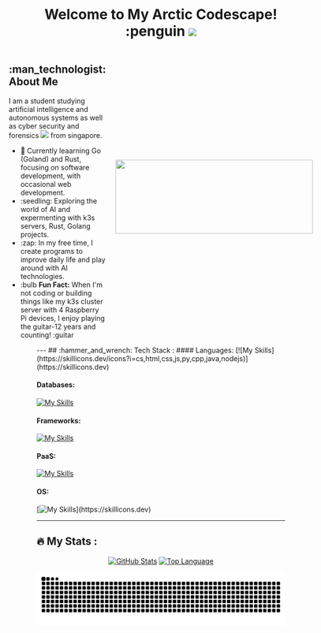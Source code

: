 
<!---
Cyrof/Cyrof is a ✨ special ✨ repository because its `README.md` (this file) appears on your GitHub profile.
You can click the Preview link to take a look at your changes.
--->

<!-- This gif will be removed -->
<!-- <div id="header" align="center">
  <img src="https://media4.giphy.com/media/gDH0pb1x7t9eoFXAnc/giphy.gif?cid=790b76116ie1lqbr5yonbxdbh4mmxegywtc4q8h4u0s7evwh&rid=giphy.gif&ct=s" width="100"/> 
</div> -->
<!-- 
<div id="badges" align="center">
  <a href="https://www.linkedin.com/in/keith-neo-8ba4401a8/">
    <img src="https://img.shields.io/badge/LinkedIn-blue?style=for-the-badge&logo=linkedin&logoColor=white" alt="LinkedIn Badge"/>
  </a>
</div> -->

<!-- <div id="view" align="center">
  <img src="https://komarev.com/ghpvc/?username=Cyrof&style=flat-square&color=blue" alt=""/>
</div> -->

<div id="wave" align="center">
  <h1>
    Welcome to My Arctic Codescape! :penguin
    <img src="https://media.giphy.com/media/hvRJCLFzcasrR4ia7z/giphy.gif" width="30px"/>
  </h1>
</div>

<!-- <div align="center">
  <img src="https://media3.giphy.com/media/2IudUHdI075HL02Pkk/giphy.gif?cid=ecf05e47davqw3bf9yc6gg2ewne0ivi9k5jet9ghmcsdvxsf&rid=giphy.gif&ct=g" width="600" height="300"/>
</div>

---
## :man_technologist: About Me:
I am a student studying artificial intelligence and autonomous system as well as cyber security and forensics <img src="https://media1.giphy.com/media/8zldD29JNeLRK/giphy.gif?cid=ecf05e47tx2nmgftip9c1qtbv77j4c5iv74cud7necafcdjt&rid=giphy.gif&ct=s" width="30"/> from Singapore.

- :telescope: I'm currently learning Python, Node, Java and C++ and contributing to backend for software development

- :seedling: Exploring the world of cyber security and artificial intelligence

- :zap: In my free time, I explore and try and create programs to help in my daily life

- :mailbox:How to reach me: [![Linkedin Badge](https://img.shields.io/badge/LinkedIn-blue?style=flat&logo=Linkedin&logoColor=white)](https://www.linkedin.com/in/keith-neo-8ba4401a8/) -->

<div style="display: flex; align-items: center; justify-content: center; gap: 20px">
  <!-- about me section -->
  <div>
    <h2>:man_technologist: About Me</h2>
    <p>
      I am a student studying artificial intelligence and autonomous systems as well as cyber security and forensics <img src="https://media1.giphy.com/media/8zldD29JNeLRK/giphy.gif?cid=ecf05e47tx2nmgftip9c1qtbv77j4c5iv74cud7necafcdjt&rid=giphy.gif&ct=s" width="30"/> from singapore.
    </p>
      <ul>
        <li>🔭 Currently leaarning Go (Goland) and Rust, focusing on software development, with occasional web development.</li>
        <li>:seedling: Exploring the world of AI and expermenting with k3s servers, Rust, Golang projects.</li>
        <li>:zap: In my free time, I create programs to improve daily life and play around with AI technologies.</li>
        <li>:bulb <b>Fun Fact:</b> When I'm not coding or building things like my k3s cluster server with 4 Raspberry Pi devices, I enjoy playing the guitar-12 years and counting! :guitar 
      </ul>
  </div>

  <!-- gif section -->
  <div>
    <img src="https://media3.giphy.com/media/2IudUHdI075HL02Pkk/giphy.gif?cid=ecf05e47davqw3bf9yc6gg2ewne0ivi9k5jet9ghmcsdvxsf&rid=giphy.gif&ct=g" width="400" height="150"/>
  </div>
</div>

<div id="badges" align="center">
<!-- all contact me badges here -->
</div>
---
## :hammer_and_wrench: Tech Stack :
#### Languages:
[![My Skills](https://skillicons.dev/icons?i=cs,html,css,js,py,cpp,java,nodejs)](https://skillicons.dev)

#### Databases:
[![My Skills](https://skillicons.dev/icons?i=mysql,sqlite,mongodb,postgres,firebase)](https://skillicons.dev)

#### Frameworks:
[![My Skills](https://skillicons.dev/icons?i=django,flask,react,jquery,tensorflow,express,kotlin)](https://skillicons.dev)

#### PaaS:
[![My Skills](https://skillicons.dev/icons?i=heroku,docker,kubernetes,git)](https://skillicons.dev)

#### OS:
[![My Skills](https://skillicons.dev/icons?i=linux,raspberrypi,)](https://skillicons.dev)

<!-- <div>
  <img src="https://github.com/devicons/devicon/blob/master/icons/python/python-original.svg" title="Python" alt="Python" width="40" height="40"/>&nbsp;
  <img src="https://github.com/devicons/devicon/blob/master/icons/java/java-original.svg" title="Java" alt="Java" width="40" height="40"/>&nbsp;
  <img src="https://github.com/devicons/devicon/blob/master/icons/javascript/javascript-original.svg" title="Javascript" alt="Javascript" width="40" height="40"/>&nbsp;
  <img src="https://github.com/devicons/devicon/blob/master/icons/nodejs/nodejs-original.svg" title="Node" alt="Node" width="40" height="40"/>&nbsp;
  <img src="https://github.com/devicons/devicon/blob/master/icons/cplusplus/cplusplus-original.svg" title="Cplusplus" alt="Cplusplus" width="40" height="40"/>&nbsp;
  <img src="https://github.com/devicons/devicon/blob/master/icons/mongodb/mongodb-original.svg" title="Mongodb" alt="Mongodb" width="40" height="40"/>&nbsp;
  <img src="https://github.com/devicons/devicon/blob/master/icons/sqlite/sqlite-original.svg" title="Sqlite" alt="Sqlite" width="40" height="40"/>&nbsp;
  <img src="https://github.com/devicons/devicon/blob/master/icons/html5/html5-original.svg" title="HTML" alt="HTML" width="40" height="40"/>&nbsp;
  <img src="https://github.com/devicons/devicon/blob/master/icons/css3/css3-original.svg" title="CSS" alt="CSS" width="40" height="40"/>&nbsp;
  <img src="https://github.com/devicons/devicon/blob/master/icons/git/git-original.svg" title="Git" alt="Git" width="40" height="40"/>&nbsp;
  <img src="https://github.com/devicons/devicon/blob/master/icons/linux/linux-original.svg" title="Linux" alt="Linux" width="40" height="40"/>&nbsp;
  <img src="https://github.com/devicons/devicon/blob/master/icons/docker/docker-original.svg" title="Docker" alt="Docker" width="40" height="40"/>&nbsp;
</div> -->

---
## :fire: My Stats :
<!-- [![GitHub Streak](http://github-readme-streak-stats.herokuapp.com?user=Cyrof&theme=dark&background=000000)](https://git.io/streak-stats)
<br>
[![Top Langs](https://github-readme-stats.vercel.app/api/top-langs/?username=Cyrof&layout=compact&theme=vision-friendly-dark)](https://github.com/anuraghazra/github-readme-stats) -->
 <!-- Github Stats -->
<div align="center" width="700px">
      <a href="#--------"><img align="center" alt="GitHub Stats" src="https://github-readme-stats.vercel.app/api?username=Cyrof&theme=radical&show_icons=true&hide_border=true&count_private=true&hide=prs,issues"/></a>
    <a href="#--------"><img align="center" alt="Top Language" src="https://github-readme-stats.vercel.app/api/top-langs/?username=Cyrof&theme=radical&show_icons=true&hide_border=true&layout=compact&count_private=true"/></a>
</div>

![snake gif](https://github.com/Cyrof/Cyrof/blob/output/github-snake-dark.svg)


